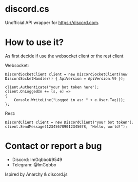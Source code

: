 # discord.cs
Unofficial API wrapper for https://discord.com.

# How to use it?
As first decide if use the websocket client or the rest client

Websocket:
```
DiscordSocketClient client = new DiscordSocketClient(new DiscordSocketHandler() { ApiVersion = ApiVersion.V9 });

client.Authenticate("your bot token here");
client.OnLoggedIn += (s, e) => 
{
    Console.WriteLine("Logged in as: " + e.User.Tag());
};
```

Rest:
```
DiscordClient client = new DiscordClient("your bot token");
client.SendMessage(123456789012345678, "Hello, world!");
```

# Contact or report a bug
- Discord: ImGqbbo#9549
- Telegram: @ImGqbbo

Ispired by Anarchy & discord.js
